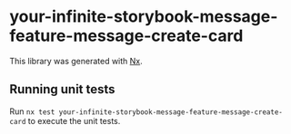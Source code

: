 # your-infinite-storybook-message-feature-message-create-card

This library was generated with [Nx](https://nx.dev).

## Running unit tests

Run `nx test your-infinite-storybook-message-feature-message-create-card` to execute the unit tests.
